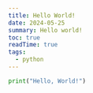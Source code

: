 ```yaml
---
title: Hello World!
date: 2024-05-25
summary: Hello world!
toc: true
readTime: true
tags:
  - python
---
```

```python
print("Hello, World!")
```